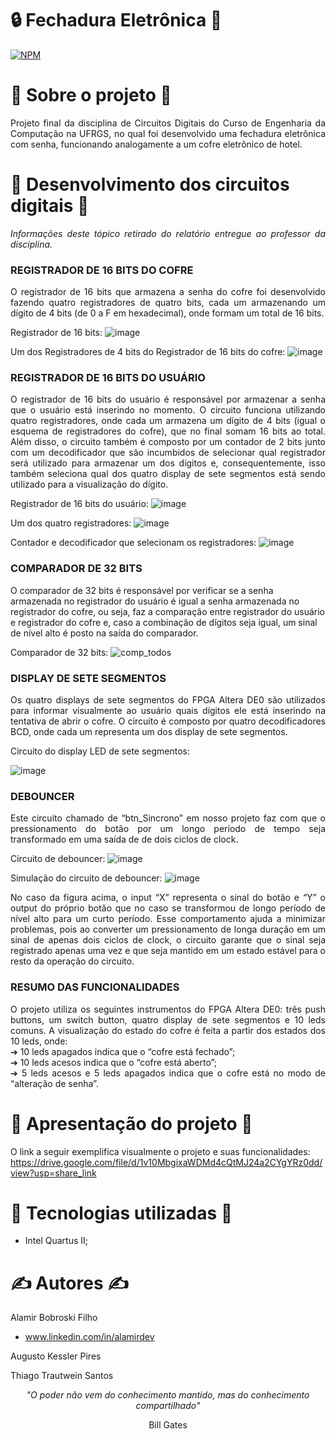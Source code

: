 # 🔒 Fechadura Eletrônica 💸
[![NPM](https://img.shields.io/github/license/Alamito/fechaduraEletronica-VHDL)](https://github.com/Alamito/fechaduraEletronica-VHDL/blob/main/LICENSE)

# 📜 Sobre o projeto 📜
<p align="justify">
Projeto final da disciplina de Circuitos Digitais do Curso de Engenharia da Computação na UFRGS, no qual foi desenvolvido uma fechadura eletrônica com senha, funcionando analogamente a um cofre eletrônico de hotel.
</p>

# 🔧 Desenvolvimento dos circuitos digitais 🔌
<p align = "justify"><em>Informações deste tópico retirado do relatório entregue ao professor da disciplina.</em></p>

### REGISTRADOR DE 16 BITS DO COFRE
<p align="justify">
O registrador de 16 bits que armazena a senha do cofre foi desenvolvido fazendo quatro registradores de quatro bits, cada um armazenando um dígito de 4 bits (de 0 a F em hexadecimal), onde formam um total de 16 bits.
</p>

Registrador de 16 bits:
![image](https://user-images.githubusercontent.com/102616676/232072190-e101c987-0de5-4828-bd43-6ef48b20e5ed.png)

Um dos Registradores de 4 bits do Registrador de 16 bits do cofre:
![image](https://user-images.githubusercontent.com/102616676/232072660-811bc5cb-db8e-4adf-86f4-46f5f03bedf1.png)

### REGISTRADOR DE 16 BITS DO USUÁRIO
<p align="justify">
O registrador de 16 bits do usuário é responsável por armazenar a senha que o usuário está inserindo no momento. O circuito funciona utilizando quatro registradores, onde cada um armazena um dígito de 4 bits (igual o esquema de registradores do cofre), que no final somam 16 bits ao total. Além disso, o circuito também é composto por um contador de 2 bits junto com um decodificador que são incumbidos de selecionar qual registrador será utilizado para armazenar um dos dígitos e, consequentemente, isso também seleciona qual dos quatro display de sete segmentos está sendo utilizado para a visualização do dígito.
</p>

Registrador de 16 bits do usuário:
![image](https://user-images.githubusercontent.com/102616676/232073143-b48b92a3-0b36-4bab-acef-211307f37d77.png)

Um dos quatro registradores:
![image](https://user-images.githubusercontent.com/102616676/232073198-b594c505-bf04-41f1-a41c-814e2e47deee.png)

Contador e decodificador que selecionam os registradores:
![image](https://user-images.githubusercontent.com/102616676/232073282-34d2a086-1302-44fc-97ca-4d91c15748f4.png)

### COMPARADOR DE 32 BITS
O comparador de 32 bits é responsável por verificar se a senha armazenada no registrador do usuário é igual a senha armazenada no registrador do cofre, ou seja, faz a comparação entre registrador do usuário e registrador do cofre e, caso a combinação de dígitos seja igual, um sinal de nível alto é posto na saída do comparador.

Comparador de 32 bits:
![comp_todos](https://user-images.githubusercontent.com/102616676/232895863-634991fa-5c9e-4c37-9cdf-b79b6fcffc98.png)

### DISPLAY DE SETE SEGMENTOS
<p align="justify">
Os quatro displays de sete segmentos do FPGA Altera DE0 são utilizados para informar visualmente ao usuário quais dígitos ele está inserindo na tentativa de abrir o cofre. O circuito é composto por quatro decodificadores BCD, onde cada um representa um dos display de sete segmentos.
</p>
Circuito do display LED de sete segmentos:

![image](https://user-images.githubusercontent.com/102616676/232073568-5b7b35a3-0aac-4a15-819c-d0ff2940b0d7.png)

### DEBOUNCER
<p align="justify">
Este circuito chamado de “btn_Sincrono” em nosso projeto faz com que o pressionamento do botão por um longo período de tempo seja transformado em uma saída de de dois ciclos de clock.
</p>

Circuito de debouncer:
![image](https://user-images.githubusercontent.com/102616676/232073691-709ff58b-e0a6-4142-9da8-58de93fb7284.png)

Simulação do circuito de debouncer:
![image](https://user-images.githubusercontent.com/102616676/232073748-708af391-6874-4df2-9c37-1e30f84663d2.png)

<p align="justify">
No caso da figura acima, o input “X” representa o sinal do botão e “Y” o output do próprio botão que no caso se transformou de longo período de nível alto para um curto período. Esse comportamento ajuda a minimizar problemas, pois ao converter um pressionamento de longa duração em um sinal de apenas dois ciclos de clock, o circuito garante que o sinal seja registrado apenas uma vez e que seja mantido em um estado estável para o resto da operação do circuito.
</p>

### RESUMO DAS FUNCIONALIDADES
<p align="justify">
O projeto utiliza os seguintes instrumentos do FPGA Altera DE0: três push buttons, um switch button, quatro display de sete segmentos e 10 leds comuns.
A visualização do estado do cofre é feita a partir dos estados dos 10 leds, onde:<br>
➔	10 leds apagados indica que o “cofre está fechado”;<br>
➔	10 leds acesos indica que o “cofre está aberto”;<br>
➔	5 leds acesos e 5 leds apagados indica que o cofre está no modo de “alteração de senha”.
</p>

# 🎥 Apresentação do projeto 🎥
O link a seguir exemplifica visualmente o projeto e suas funcionalidades: https://drive.google.com/file/d/1v10MbgixaWDMd4cQtMJ24a2CYgYRz0dd/view?usp=share_link

# 🧬 Tecnologias utilizadas 🧬
- Intel Quartus II;

# ✍️ Autores ✍️
Alamir Bobroski Filho 
- www.linkedin.com/in/alamirdev

Augusto Kessler Pires

Thiago Trautwein Santos

<p align = "center"><em>"O poder não vem do conhecimento mantido, mas do conhecimento compartilhado"</em></p> <p align = "center">Bill Gates</p>
